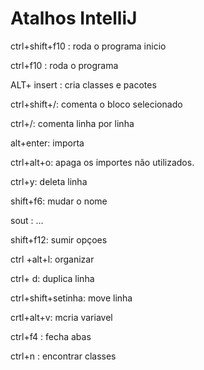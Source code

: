 # **Atalhos IntelliJ**

ctrl+shift+f10 : roda o programa inicio

ctrl+f10 : roda o programa

ALT+ insert : cria classes e pacotes

ctrl+shift+/: comenta o bloco selecionado

ctrl+/: comenta linha por linha

alt+enter: importa

ctrl+alt+o: apaga os importes não utilizados.

ctrl+y: deleta linha

shift+f6: mudar o nome

sout : ...

shift+f12: sumir opçoes

ctrl +alt+l: organizar

ctrl+ d: duplica linha

ctrl+shift+setinha: move linha

crtl+alt+v: mcria variavel

ctrl+f4 : fecha abas

ctrl+n : encontrar classes 

